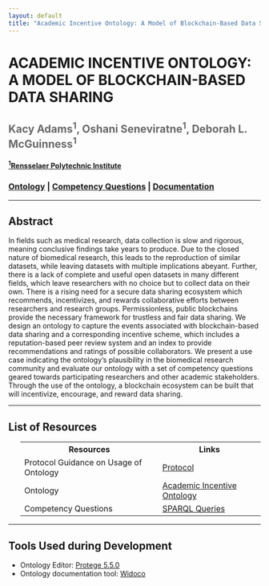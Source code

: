 ```yaml
---
layout: default
title: "Academic Incentive Ontology: A Model of Blockchain-Based Data Sharing"
---
```


<link rel="stylesheet" type="text/css" href="styles.css" />


<h1 class="page-title" style="text-transform:uppercase;" id="header">Academic Incentive Ontology: A Model of Blockchain-Based Data Sharing</h1>
<h2 style="color:dimgrey;">Kacy Adams<sup>1</sup>, Oshani Seneviratne<sup>1</sup>, Deborah L. McGuinness<sup>1</sup></h2>
<h4><a href="https://www.rpi.edu/"><sup>1</sup>Rensselaer Polytechnic Institute</a></h4>


<h3><a href="ontology">Ontology</a> | <a href="competencyquestions">Competency Questions</a> | <a href="AIODocumentation/index-en.html">Documentation</a></h3>

<hr>
<article class="mb-5" id="abstract">
<content>
  
  
<h2>Abstract</h2>
  <p>In fields such as medical research, data collection is slow and rigorous, meaning conclusive findings take years to produce. Due to the closed nature of biomedical research, this leads to the reproduction of similar datasets, while leaving datasets with multiple implications abeyant. Further, there is a lack of complete and useful open datasets in many different fields, which leave researchers with no choice but to collect data on their own. There is a rising need for a secure data sharing ecosystem which recommends, incentivizes, and rewards collaborative efforts between researchers and research groups. Permissionless, public blockchains provide the necessary framework for trustless and fair data sharing. We design an ontology to capture the events associated with blockchain-based data sharing and a corresponding incentive scheme, which includes a reputation-based peer review system and an index to provide recommendations and ratings of possible collaborators. We present a use case indicating the ontology’s plausibility in the biomedical research community and evaluate our ontology with a set of competency questions geared towards participating researchers and other academic stakeholders. Through the use of the ontology, a blockchain ecosystem can be built that will incentivize, encourage, and reward data sharing.</p>
 </content>
 
 <hr/>
 <article class="mb-5" id="resources">
<content>
<h2>List of Resources </h2>
<ul>
 <table style="width:100%">
    <tr>
    <th>Resources</th>
    <th>Links</th> 
  </tr>
   <tr>
    <td>Protocol Guidance on Usage of Ontology</td>
    <td><a href="protocol">Protocol</a> </td> 
  </tr>
  <tr>
    <td>Ontology</td>
    <td><a href="ontology">Academic Incentive Ontology</a> </td> 
  </tr>
   <tr>
    <td>Competency Questions </td>
    <td><a href="competencyquestions">SPARQL Queries</a> </td> 
  </tr>
</table>
  
 </ul>
 </content>
 
 <hr/>
 
 <article class="mb-5" id="toolsused">
<content>
  
  
<h2>Tools Used during Development</h2>
  <ul>
  <li>Ontology Editor: <a href="https://protege.stanford.edu/products.php#desktop-protege">Protege 5.5.0</a></li>
  <li>Ontology documentation tool: <a href="https://github.com/dgarijo/Widoco">Widoco</a></li>
  </ul>
  </content>
  <!--<iframe src="https://tetherless-world.github.io/explanation-ontology/WidocoDocumentation/index-en.html" style="width:100%;"/>-->
 


    
